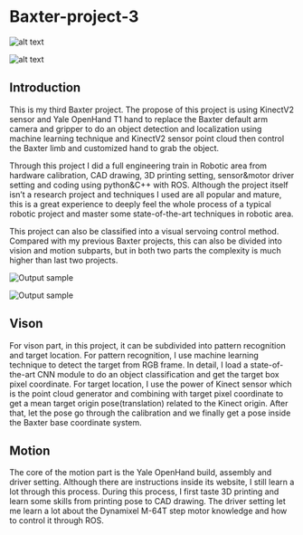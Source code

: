 # Baxter-project-3

![alt text](https://github.com/zhouyuan7/Baxter-project-3/blob/master/source/baxter_cover.jpg)

![alt text](https://github.com/zhouyuan7/Baxter-project-3/blob/master/source/baxter_vision0.jpg)

## Introduction
This is my third Baxter project. The propose of this project is using KinectV2 sensor and Yale OpenHand T1 hand to replace the Baxter default arm camera and gripper to do an object detection and localization using machine learning technique and KinectV2 sensor point cloud then control the Baxter limb and customized hand to grab the object.

Through this project I did a full engineering train in Robotic area from hardware calibration, CAD drawing, 3D printing setting, sensor&motor driver setting and coding using python&C++ with ROS. Although the project itself isn’t a research project and techniques I used are all popular and mature, this is a great experience to deeply feel the whole process of a typical robotic project and master some state-of-the-art techniques in robotic area.

This project can also be classified into a visual servoing control method. Compared with my previous Baxter projects, this can also be divided into vision and motion subparts, but in both two parts the complexity is much higher than last two projects.

![Output sample](https://github.com/zhouyuan7/Baxter-project-3/blob/master/source/baxter_31.gif)

![Output sample](https://github.com/zhouyuan7/Baxter-project-3/blob/master/source/baxter_30.gif)


## Vison
For vison part, in this project, it can be subdivided into pattern recognition and target location. For pattern recognition, I use machine learning technique to detect the target from RGB frame. In detail, I load a state-of-the-art CNN module to do an object classification and get the target box pixel coordinate. For target location, I use the power of Kinect sensor which is the point cloud generator and combining with target pixel coordinate to get a mean target origin pose(translation) related to the Kinect origin. After that, let the pose go through the calibration and we finally get a pose inside the Baxter base coordinate system.

## Motion
The core of the motion part is the Yale OpenHand build, assembly and driver setting. Although there are instructions inside its website, I still learn a lot through this process. During this process, I first taste 3D printing and learn some skills from printing pose to CAD drawing. 
The driver setting let me learn a lot about the Dynamixel M-64T step motor knowledge and how to control it through ROS.
